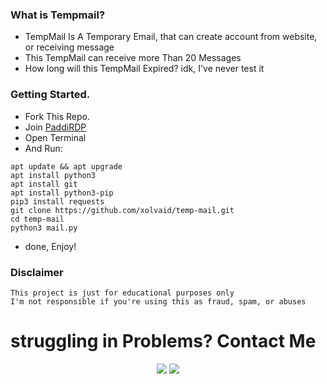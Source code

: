 ### What is Tempmail?
- TempMail Is A Temporary Email, that can create account from website, or receiving message
- This TempMail can receive more Than 20 Messages
- How long will this TempMail Expired? idk, I've never test it

### Getting Started.
- Fork This Repo.
- Join [PaddiRDP](https://t.me/paddirdp)
- Open Terminal
- And Run:
```
apt update && apt upgrade
apt install python3
apt install git
apt install python3-pip
pip3 install requests
git clone https://github.com/xolvaid/temp-mail.git
cd temp-mail
python3 mail.py
```
- done, Enjoy!

### Disclaimer
```
This project is just for educational purposes only
I'm not responsible if you're using this as fraud, spam, or abuses
```

# struggling in Problems? Contact Me
<p align="center">
  <a href="https://github.com/XolvaID" target="_blank"><img src="https://img.shields.io/badge/Github-XolvaID-green?style=for-the-badge&logo=github"></a>
  <a href="https://t.me/XolvaID" target="_blank"><img src="https://img.shields.io/badge/Telegram-%40XolvaID_-red?style=for-the-badge&logo=telegram"></a>
</p>
